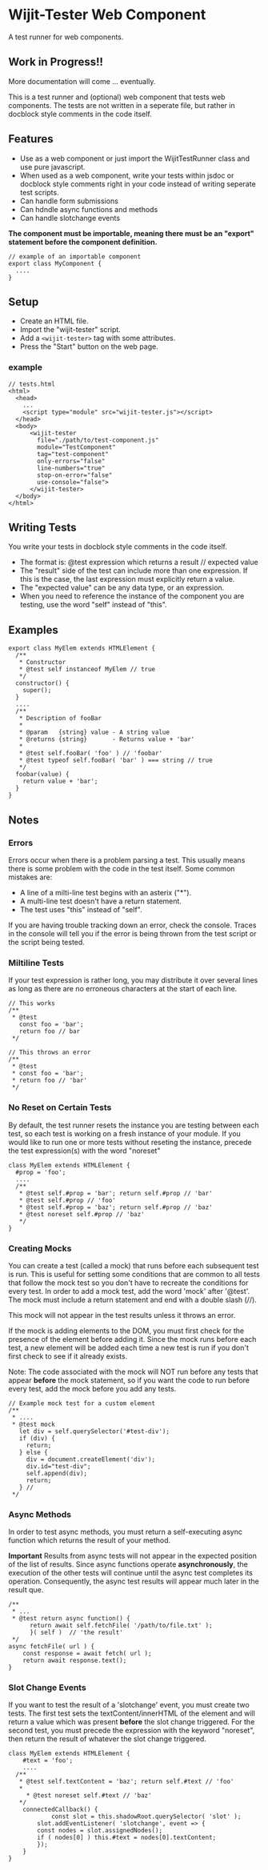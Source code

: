 # Wijit-Tester Web Component

A test runner for web components.

## Work in Progress!!
More documentation will come ... eventually.

This is a test runner and (optional) web component that tests web components. The tests are not written in a seperate file, but rather in docblock style comments in the code itself.


## Features
- Use as a web component or just import the WijitTestRunner class and use pure javascript.
- When used as a web component, write your tests within jsdoc or docblock style comments right in your code instead of writing seperate test scripts.
- Can handle form submissions
- Can hdndle async functions and methods
- Can handle slotchange events

**The component must be importable, meaning there must be an "export" statement before the component definition.**

    // example of an importable component
    export class MyComponent {
      ....
    }

## Setup
- Create an HTML file.
- Import the "wijit-tester" script.
- Add a `<wijit-tester>` tag with some attributes.
- Press the "Start" button on the web page.

### example

    // tests.html
    <html>
      <head>
        ...
        <script type="module" src="wijit-tester.js"></script>
      </head>
      <body>
          <wijit-tester
            file="./path/to/test-component.js"
            module="TestComponent"
            tag="test-component"
            only-errors="false"
            line-numbers="true"
            stop-on-error="false"
            use-console="false">
          </wijit-tester>
      </body>
    </html>

## Writing Tests

You write your tests in docblock style comments in the code itself.

- The format is: @test expression which returns a result // expected value
- The "result" side of the test can include more than one expression. If this is the case, the last expression must explicitly return a value.
- The "expected value" can be any data type, or an expression.
- When you need to reference the instance of the component you are testing, use the word "self" instead of "this".

## Examples

    export class MyElem extends HTMLElement {
      /**
       * Constructor
       * @test self instanceof MyElem // true
       */
      constructor() {
        super();
      }
      ....
      /**
       * Description of fooBar
       *
       * @param   {string} value - A string value
       * @returns {string}       - Returns value + 'bar'
       *
       * @test self.fooBar( 'foo' ) // 'foobar'
       * @test typeof self.fooBar( 'bar' ) === string // true
       */
      foobar(value) {
        return value + 'bar';
      }
    }

## Notes

### Errors

Errors occur when there is a problem parsing a test. This usually means there is some problem with the code in the test itself. Some common mistakes are:
 - A line of a milti-line test begins with an asterix ("\*").
 - A multi-line test doesn't have a return statement.
 - The test uses "this" instead of "self".

If you are having trouble tracking down an error, check the console. Traces in the console will tell you if the error is being thrown from the test script or the script being tested.

### Miltiline Tests

If your test expression is rather long, you may distribute it over several lines as long as there are no erroneous characters at the start of each line.

    // This works
    /**
     * @test
       const foo = 'bar';
       return foo // bar
     */

    // This throws an error
    /**
     * @test
     * const foo = 'bar';
     * return foo // 'bar'
     */

### No Reset on Certain Tests

By default, the test runner resets the instance you are testing between each test, so each test is working on a fresh instance of your module. If you would like to run one or more tests without reseting the instance, precede the test expression(s) with the word "noreset"

    class MyElem extends HTMLElement {
      #prop = 'foo';
      ....
      /**
       * @test self.#prop = 'bar'; return self.#prop // 'bar'
       * @test self.#prop // 'foo'
       * @test self.#prop = 'baz'; return self.#prop // 'baz'
       * @test noreset self.#prop // 'baz'
       */
    }

### Creating Mocks

You can create a test (called a mock) that runs before each subsequent test is run. This is useful for setting some conditions that are common to all tests that follow the mock test so you don't have to recreate the conditions for every test. In order to add a mock test, add the word 'mock' after '@test'. The mock must include a return statement and end with a double slash (//).

This mock will not appear in the test results unless it throws an error.

If the mock is adding elements to the DOM, you must first check for the presence of the element before adding it. Since the mock runs before each test, a new element will be added each time a new test is run if you don't first check to see if it already exists.

Note: The code associated with the mock will NOT run before any tests that appear **before** the mock statement, so if you want the code to run before every test, add the mock before you add any tests.

    // Example mock test for a custom element
    /**
     * ....
     * @test mock
       let div = self.querySelector('#test-div');
       if (div) {
         return;
       } else {
         div = document.createElement('div');
         div.id="test-div";
         self.append(div);
         return;
       } //
     */

### Async Methods

In order to test async methods, you must return a self-executing async function which returns the result of your method.

**Important**
Results from async tests will not appear in the expected position of the list of results. Since async functions operate **asynchronously**, the execution of the other tests will continue until the async test completes its operation. Consequently, the async test results will appear much later in the result que.

    /**
     * ...
     * @test return async function() {
     	  return await self.fetchFile( '/path/to/file.txt' );
     	  }( self )  // 'the result'
     */
    async fetchFile( url ) {
    	const response = await fetch( url );
    	return await response.text();
    }

 ### Slot Change Events

 If you want to test the result of a 'slotchange' event, you must create two tests. The first test sets the textContent/innerHTML of the element and will return a value which was present **before** the slot change triggered. For the second test, you must precede the expression with the keyword "noreset", then return the result of whatever the slot change triggered.

    class MyElem extends HTMLElement {
    	#text = 'foo';
    	....
      /**
       * @test self.textContent = 'baz'; return self.#text // 'foo'
       *
   		 * @test noreset self.#text // 'baz'
       */
    	connectedCallback() {
 				const slot = this.shadowRoot.querySelector( 'slot' );
    		slot.addEventListener( 'slotchange', event => {
      		const nodes = slot.assignedNodes();
      		if ( nodes[0] ) this.#text = nodes[0].textContent;
    		});
    	}
    }

